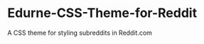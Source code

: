 Edurne-CSS-Theme-for-Reddit
===========================

A CSS theme for styling subreddits in Reddit.com